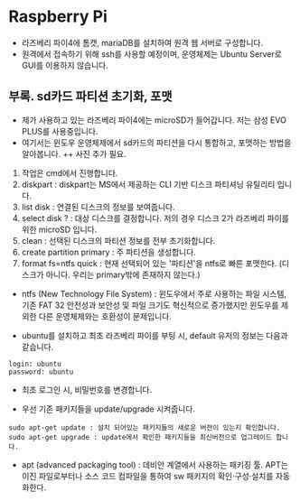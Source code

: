 # Raspberry Pi
* 라즈베리 파이4에 톰캣, mariaDB를 설치하여 원격 웹 서버로 구성합니다.
* 원격에서 접속하기 위해 ssh를 사용할 예정이며, 운영체제는 Ubuntu Server로 GUI를 이용하지 않습니다.

## 부록. sd카드 파티션 초기화, 포맷
* 제가 사용하고 있는 라즈베리 파이4에는 microSD가 들어갑니다. 저는 삼성 EVO PLUS를 사용중입니다.
* 여기서는 윈도우 운영체제에서 sd카드의 파티션을 다시 통합하고, 포맷하는 방법을 알아봅니다.
++ 사진 추가 필요.
1. 작업은 cmd에서 진행합니다.
2. diskpart : diskpart는 MS에서 제공하는 CLI 기반 디스크 파티셔닝 유틸리티 입니다.
3. list disk : 연결된 디스크의 정보를 보여줍니다.
4. select disk ? : 대상 디스크를 결정합니다. 저의 경우 디스크 2가 라즈베리 파이를 위한 microSD 입니다.
5. clean : 선택된 디스크의 파티션 정보를 전부 초기화합니다.
6. create partition primary : 주 파티션을 생성합니다.
7. format fs=ntfs quick : 현재 선택되어 있는 '파티션'을 ntfs로 빠른 포맷한다. (디스크가 아니다. 우리는 primary밖에 존재하지 않는다.)

* ntfs (New Technology File System) : 윈도우에서 주로 사용하는 파일 시스템, 기존 FAT 32 안전성과 보안성 및 파일 크기도 혁신적으로 증가했지만 윈도우를 제외한 다른 운영체제와는 호환성이 문제입니다.

* ubuntu를 설치하고 최초 라즈베리 파이를 부팅 시, default 유저의 정보는 다음과 같습니다.
```
login: ubuntu 
password: ubuntu
```
* 최초 로그인 시, 비밀번호를 변경합니다.

* 우선 기존 패키지들을 update/upgrade 시켜줍니다.
```
sudo apt-get update : 설치 되어있는 패키지들의 새로운 버젼이 있는지 확인합니다.
sudo apt-get upgrade : update에서 확인한 패키지들을 최신버전으로 업그레이드 합니다.
```

* apt (advanced packaging tool) : 데비안 계열에서 사용하는 패키징 툴. APT는 이진 파일로부터나 소스 코드 컴파일을 통하여 sw 패키지의 확인·구성·설치를 자동화한다. 


